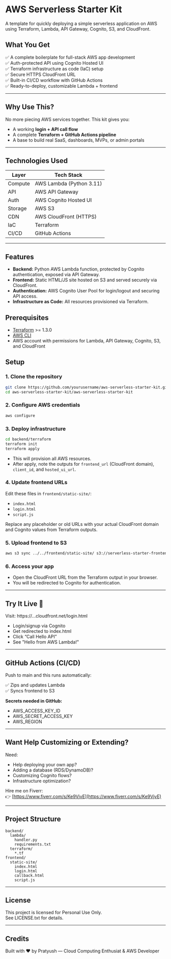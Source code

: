 # AWS Serverless Starter Kit

A template for quickly deploying a simple serverless application on AWS using Terraform, Lambda, API Gateway, Cognito, S3, and CloudFront.

## What You Get

✅ A complete boilerplate for full-stack AWS app development  
✅ Auth-protected API using Cognito Hosted UI  
✅ Terraform infrastructure as code (IaC) setup  
✅ Secure HTTPS CloudFront URL  
✅ Built-in CI/CD workflow with GitHub Actions  
✅ Ready-to-deploy, customizable Lambda + frontend

---

## Why Use This?

No more piecing AWS services together. This kit gives you:

- A working **login + API call flow**
- A complete **Terraform + GitHub Actions pipeline**
- A base to build real SaaS, dashboards, MVPs, or admin portals

---

## Technologies Used

| Layer   | Tech Stack               |
| ------- | ------------------------ |
| Compute | AWS Lambda (Python 3.11) |
| API     | AWS API Gateway          |
| Auth    | AWS Cognito Hosted UI    |
| Storage | AWS S3                   |
| CDN     | AWS CloudFront (HTTPS)   |
| IaC     | Terraform                |
| CI/CD   | GitHub Actions           |

---

## Features

- **Backend:** Python AWS Lambda function, protected by Cognito authentication, exposed via API Gateway.
- **Frontend:** Static HTML/JS site hosted on S3 and served securely via CloudFront.
- **Authentication:** AWS Cognito User Pool for login/logout and securing API access.
- **Infrastructure as Code:** All resources provisioned via Terraform.

## Prerequisites

- [Terraform](https://www.terraform.io/downloads.html) >= 1.3.0
- [AWS CLI](https://aws.amazon.com/cli/)
- AWS account with permissions for Lambda, API Gateway, Cognito, S3, and CloudFront

## Setup

### 1. Clone the repository

```sh
git clone https://github.com/yourusername/aws-serverless-starter-kit.git
cd aws-serverless-starter-kit/aws-serverless-starter-kit
```

### 2. Configure AWS credentials

```sh
aws configure
```

### 3. Deploy infrastructure

```sh
cd backend/terraform
terraform init
terraform apply
```

- This will provision all AWS resources.
- After apply, note the outputs for `frontend_url` (CloudFront domain), `client_id`, and `hosted_ui_url`.

### 4. Update frontend URLs

Edit these files in `frontend/static-site/`:

- `index.html`
- `login.html`
- `script.js`

Replace any placeholder or old URLs with your actual CloudFront domain and Cognito values from Terraform outputs.

### 5. Upload frontend to S3

```sh
aws s3 sync ../../frontend/static-site/ s3://serverless-starter-frontend/
```

### 6. Access your app

- Open the CloudFront URL from the Terraform output in your browser.
- You will be redirected to Cognito for authentication.

---

## Try It Live 🧪

Visit: https://...cloudfront.net/login.html

- Login/signup via Cognito
- Get redirected to index.html
- Click “Call Hello API”
- See "Hello from AWS Lambda!"

---

## GitHub Actions (CI/CD)

Push to main and this runs automatically:

✅ Zips and updates Lambda  
✅ Syncs frontend to S3

**Secrets needed in GitHub:**

- AWS_ACCESS_KEY_ID
- AWS_SECRET_ACCESS_KEY
- AWS_REGION

---

## Want Help Customizing or Extending?

Need:

- Help deploying your own app?
- Adding a database (RDS/DynamoDB)?
- Customizing Cognito flows?
- Infrastructure optimization?

Hire me on Fiverr:  
👉 [https://www.fiverr.com/s/Ke9VjvE](https://www.fiverr.com/s/Ke9VjvE)

---

## Project Structure

```
backend/
  lambda/
    handler.py
    requirements.txt
  terraform/
    *.tf
frontend/
  static-site/
    index.html
    login.html
    callback.html
    script.js
```

---

## License

This project is licensed for Personal Use Only.  
See LICENSE.txt for details.

---

## Credits

Built with ❤️ by Pratyush — Cloud Computing Enthusiat & AWS Developer
